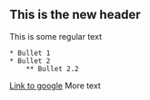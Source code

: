## This is the new header


This is some regular text

	* Bullet 1
	* Bullet 2
		** Bullet 2.2

[Link to google](https://www.google.com)
More text


